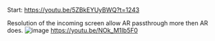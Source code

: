 Start: https://youtu.be/5ZBkEYUyBWQ?t=1243


Resolution of the incoming screen allow AR passthrough more then AR does.
![image](https://user-images.githubusercontent.com/20149493/174788011-fcd6ca0d-bb40-4f21-8e9e-b7077d53df6f.png)
https://youtu.be/NOk_M1Ib5F0
